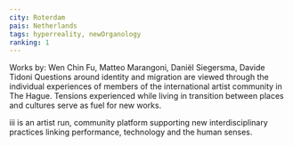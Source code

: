 ```yaml
---
city: Roterdam
pais: Netherlands
tags: hyperreality, newOrganology
ranking: 1
---
```

Works by: Wen Chin Fu, Matteo Marangoni, Daniël Siegersma, Davide Tidoni Questions around identity and migration are viewed through the individual experiences of members of the international artist community in The Hague. Tensions experienced while living in transition between places and cultures serve as fuel for new works.

iii is an artist run, community platform supporting new interdisciplinary practices linking performance, technology and the human senses.